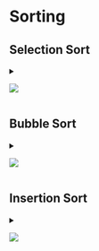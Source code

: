 # Sorting

## Selection Sort 

<details>
  <summary>
<pre>
<img src="https://github.com/user-attachments/assets/6c683b60-efac-425c-a1b6-e6347a1bd4af" />
</pre>
  </summary>

  ```javascript
  TC : O ( N ^ 2 )

  function selectionSort(arr, n) {
    for (let i = 0; i < n - 1; i++) {
        let minIndex = i; 
        for (let j = i + 1; j < n; j++) {
            if (arr[j] < arr[minIndex]) {
                minIndex = j; 
            }
        }
        if (minIndex !== i) {
            [arr[i], arr[minIndex]] = [arr[minIndex], arr[i]];
        }
    }
    console.log(arr);
  }

  let arr = [13, 46, 24, 52, 20, 9];
  selectionSort(arr, arr.length);

```
</details>


## Bubble Sort 

<details>
  <summary>
<pre>
<img src="https://github.com/user-attachments/assets/e97785c2-61fb-45d5-bab0-69ecf9334082" />
</pre>
  </summary>

  ```javascript
  TC : O ( N ^ 2 )

  function bubbleSort ( arr, n ) {
    for ( let i = n - 1; i >= 1; i-- ) {
        for ( let j = 0; j < i; j++ ) {
            if ( arr[ j ] > arr[ j + 1 ] ) {
                [ arr[ j ], arr[ j + 1 ] ] =  [ arr[ j + 1 ], arr[ j ] ];
            }
        }
    }
    console.log ( arr );
  }

  let arr = [ 13, 46, 24, 52, 20, 9 ];
  bubbleSort ( arr, arr.length );

```
</details>

## Insertion Sort

<details>
  <summary>
<pre>
<img src="https://github.com/user-attachments/assets/eae239bd-91cc-4aba-975b-486ca55f8019" />
</pre>
  </summary>

  ```javascript
  TC : O ( N ^ 2 )

  function insertionSort(arr, n) {
    for (let i = 0; i < n; i++) {
        let j = i;
        while (j > 0 && arr[j - 1] > arr[j]) {
            [arr[j - 1], arr[j]] = [arr[j], arr[j - 1]];
            j--;
        }
    }
    console.log( arr );
  }

  let arr = [13, 46, 24, 52, 20, 9];
  let n = arr.length;
  insertionSort(arr, n);

```
</details>
